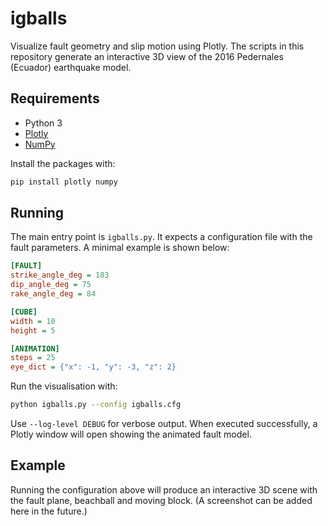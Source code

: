 # igballs

Visualize fault geometry and slip motion using Plotly. The scripts in this repository generate an interactive 3D view of the 2016 Pedernales (Ecuador) earthquake model.

## Requirements

- Python 3
- [Plotly](https://pypi.org/project/plotly/)
- [NumPy](https://pypi.org/project/numpy/)

Install the packages with:

```bash
pip install plotly numpy
```

## Running

The main entry point is `igballs.py`. It expects a configuration file with the fault parameters. A minimal example is shown below:

```ini
[FAULT]
strike_angle_deg = 183
dip_angle_deg = 75
rake_angle_deg = 84

[CUBE]
width = 10
height = 5

[ANIMATION]
steps = 25
eye_dict = {"x": -1, "y": -3, "z": 2}
```

Run the visualisation with:

```bash
python igballs.py --config igballs.cfg
```

Use `--log-level DEBUG` for verbose output. When executed successfully, a Plotly window will open showing the animated fault model.

## Example

Running the configuration above will produce an interactive 3D scene with the fault plane, beachball and moving block. (A screenshot can be added here in the future.)
